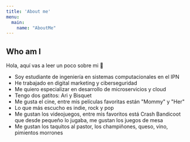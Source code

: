 ```yaml
---
title: 'About me'
menu:
  main:
    name: "AboutMe"
---
```


## Who am I

Hola, aquí vas a leer un poco sobre mi 🤩

- Soy estudiante de ingeniería en sistemas computacionales en el IPN
- He trabajado en digital marketing y ciberseguridad
- Me quiero especializar en desarrollo de microservicios y cloud
- Tengo dos gatitos: Ari y Bisquet
- Me gusta el cine, entre mis películas favoritas están "Mommy" y "Her"
- Lo que más escucho es indie, rock y pop
- Me gustan los videojuegos, entre mis favoritos está Crash Bandicoot que desde pequeño lo jugaba, me gustan los juegos de mesa
- Me gustan los taquitos al pastor, los champiñones, queso, vino, pimientos morrones
